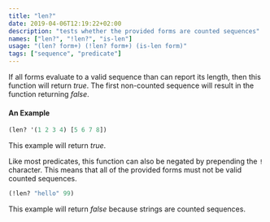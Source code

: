 ```yaml
---
title: "len?"
date: 2019-04-06T12:19:22+02:00
description: "tests whether the provided forms are counted sequences"
names: ["len?", "!len?", "is-len"]
usage: "(len? form+) (!len? form+) (is-len form)"
tags: ["sequence", "predicate"]
---
```

If all forms evaluate to a valid sequence than can report its length, then this function will return _true_. The first non-counted sequence will result in the function returning _false_.

#### An Example

```clojure
(len? '(1 2 3 4) [5 6 7 8])
```

This example will return _true_.

Like most predicates, this function can also be negated by prepending the `!` character. This means that all of the provided forms must not be valid counted sequences.

```clojure
(!len? "hello" 99)
```

This example will return _false_ because strings are counted sequences.
